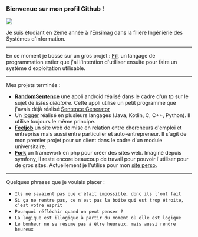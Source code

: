 ### Bienvenue sur mon profil Github !

![](https://komarev.com/ghpvc/?username=Gashmob&color=green&style=flat-square&label=Vues)

Je suis étudiant en 2ème année à l'Ensimag dans la filière Ingénierie des Systèmes d'Information.

---

En ce moment je bosse sur un gros projet : **[Fil](https://github.com/Gashmob/Fil)**, un langage de programmation entier que j'ai l'intention d'utiliser ensuite pour faire un système d'exploitation utilisable.

---

Mes projets terminés :
- **[RandomSentence](https://github.com/TP-TD-Informatique/RandomSentence)** une appli android réalisé dans le cadre d'un tp sur le sujet de *listes aléatoire*. Cette appli utilise un petit programme que j'avais déjà réalisé [Sentence Generator](https://github.com/Gashmob/Sentence-Generator)
- Un [logger](https://gitlab.com/Asteomount/Logger) réalisé en plusieurs langages (Java, Kotlin, C, C++, Python). Il utilise toujours le même principe.
- **[Feeljob](https://github.com/Gashmob/Feeljob)** un site web de mise en relation entre chercheurs d'emploi et entreprise mais aussi entre particulier et auto-entrepreneur. Il s'agit de mon premier projet pour un client dans le cadre d'un module universitaire.
- **[Fork](https://gitlab.com/Asteomount/Fork)** un framework en php pour créer des sites web. Imaginé depuis symfony, il reste encore beaucoup de travail pour pouvoir l'utiliser pour de gros sites. Actuellement je l'utilise pour mon [site perso](https://ktraini.com).

---

Quelques phrases que je voulais placer :
- `Ils ne savaient pas que c'était impossible, donc ils l'ont fait`
- `Si ça ne rentre pas, ce n'est pas la boite qui est trop étroite, c'est votre esprit`
- `Pourquoi réfléchir quand on peut penser ?`
- `La logique est illogique à partir du moment où elle est logique`
- `Le bonheur ne se résume pas à être heureux, mais aussi rendre heureux`
